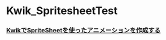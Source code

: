 Kwik_SpritesheetTest
====================

### [KwikでSpriteSheetを使ったアニメーションを作成する](http://qiita.com/items/91d742da1c20f457af64/edit)
